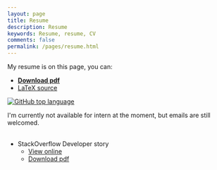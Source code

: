 ```yaml
---
layout: page
title: Resume
description: Resume
keywords: Resume, resume, CV
comments: false
permalink: /pages/resume.html
---
```


My resume is on this page, you can:

+ [__Download pdf__](https://raw.githubusercontent.com/ice1000/resume/master/resume.pdf)
+ [LaTeX source](https://raw.githubusercontent.com/ice1000/resume/master/resume.tex)

[![GitHub top language](https://img.shields.io/github/languages/top/ice1000/resume.svg)](https://github.com/ice1000/resume/)

I'm currently not available for intern at the moment, but emails are still welcomed.
<br/>
<br/>

+ StackOverflow Developer story
  + [View online](http://stackoverflow.com/story/ice1000)
  + [Download pdf](https://stackoverflow.com/users/story/pdf/7083401?View=Pdf)
